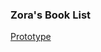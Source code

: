 ### Zora's Book List
[Prototype](https://www.figma.com/proto/QF93lGmrqg0OezwcuYweYe/dataStructure?page-id=11%3A754&node-id=19%3A1048&viewport=241%2C48%2C1.14&scaling=scale-down&starting-point-node-id=11%3A755&show-proto-sidebar=1)
